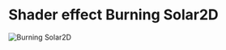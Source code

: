 # Shader effect Burning Solar2D
<div>

![Burning Solar2D](https://giphy.com/embed/9SBWvvJo56OfF3anM7")

</div>
